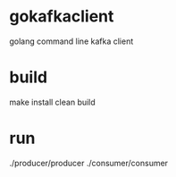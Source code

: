 # gokafkaclient
golang command line kafka client

# build
make install clean build

# run
./producer/producer
./consumer/consumer
